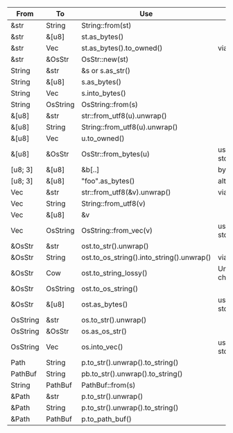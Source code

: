 | From           | To              | Use                                   | Comment                                                                       |
|----------------|----------------|---------------------------------------|-------------------------------------------------------------------------------|
| &str           | String         | String::from(st)                      |                                                                               |
| &str           | &[u8]          | st.as_bytes()                         |                                                                               |
| &str           | Vec<u8>        | st.as_bytes().to_owned()              | via &[u8]                                                                     |
| &str           | &OsStr         | OsStr::new(st)                        |                                                                               |
| String         | &str           | &s or s.as_str()                      |                                                                               |
| String         | &[u8]          | s.as_bytes()                          |                                                                               |
| String         | Vec<u8>        | s.into_bytes()                        |                                                                               |
| String         | OsString       | OsString::from(s)                     |                                                                               |
| &[u8]          | &str           | str::from_utf8(u).unwrap()            |                                                                               |
| &[u8]          | String         | String::from_utf8(u).unwrap()         |                                                                               |
| &[u8]          | Vec<u8>        | u.to_owned()                          |                                                                               |
| &[u8]          | &OsStr         | OsStr::from_bytes(u)                  | use std::os::unix::ffi::OsStrExt;                                             |
| [u8; 3]        | &[u8]          | &b[..]                                | byte literal                                                                  |
| [u8; 3]        | &[u8]          | "foo".as_bytes()                      | alternative via UTF-8 literal                                                |
| Vec<u8>        | &str           | str::from_utf8(&v).unwrap()            | via &[u8]                                                                     |
| Vec<u8>        | String         | String::from_utf8(v)                  |                                                                               |
| Vec<u8>        | &[u8]          | &v                                    |                                                                               |
| Vec<u8>        | OsString       | OsString::from_vec(v)                 | use std::os::unix::ffi::OsStringExt;                                          |
| &OsStr         | &str           | ost.to_str().unwrap()                 |                                                                               |
| &OsStr         | String         | ost.to_os_string().into_string().unwrap() | via OsString                                                             |
| &OsStr         | Cow<str>       | ost.to_string_lossy()                 | Unicode replacement characters                                               |
| &OsStr         | OsString       | ost.to_os_string()                     |                                                                               |
| &OsStr         | &[u8]          | ost.as_bytes()                        | use std::os::unix::ffi::OsStringExt;                                          |
| OsString       | &str           | os.to_str().unwrap()                  |                                                                               |
| OsString       | &OsStr         | os.as_os_str()                        |                                                                               |
| OsString       | Vec<u8>        | os.into_vec()                         | use std::os::unix::ffi::OsStringExt;                                          |
| Path           | String         | p.to_str().unwrap().to_string()        |                                                                               |
| PathBuf        | String         | pb.to_str().unwrap().to_string()       |                                                                               |
| String         | PathBuf        | PathBuf::from(s)                      |                                                                               |
| &Path          | &str           | p.to_str().unwrap()                   |                                                                               |
| &Path          | String         | p.to_str().unwrap().to_string()        |                                                                               |
| &Path          | PathBuf        | p.to_path_buf()                       |


